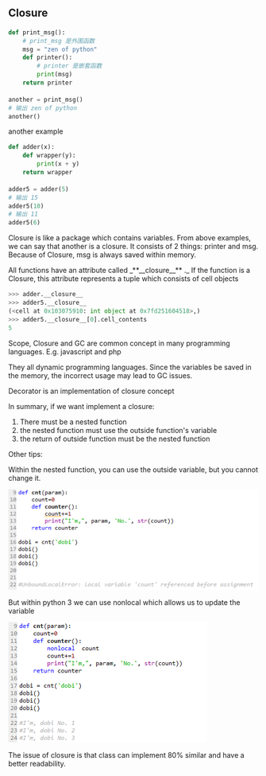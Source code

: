 ## Closure

```py
def print_msg():
    # print_msg 是外围函数
    msg = "zen of python"
    def printer():
        # printer 是嵌套函数
        print(msg)
    return printer

another = print_msg()
# 输出 zen of python
another()
```

another  example

```py
def adder(x):
    def wrapper(y):
        print(x + y)
    return wrapper

adder5 = adder(5)
# 输出 15
adder5(10)
# 输出 11
adder5(6)
```

Closure is like a package which contains variables. From above examples, we can say that another is a closure. It consists of 2 things: printer and msg. Because of Closure, msg is always saved within memory.

All functions have an attribute called _\*\*\_\_closure\_\_\*\*  .\_ If the function is a Closure, this attribute represents a tuple which consists of cell objects

```py
>>> adder.__closure__
>>> adder5.__closure__
(<cell at 0x103075910: int object at 0x7fd251604518>,)
>>> adder5.__closure__[0].cell_contents
5
```

Scope, Closure and GC are common concept in many programming languages. E.g. javascript and php

They all dynamic programming languages. Since the variables be saved in the memory, the incorrect usage may lead to GC issues.

Decorator is an implementation of closure concept

In summary, if we want implement a closure:

1. There must be a nested function
2. the nested function must use the outside function's variable
3. the return of outside function must be the nested function

Other tips:

Within the nested function, you can use the outside variable, but you cannot change it.

![](/assets/import.png)

But within python 3 we can use nonlocal which allows us to update the variable

![](/assets/import1.png)

The issue of closure is that class can implement 80% similar and have a better readability. 

